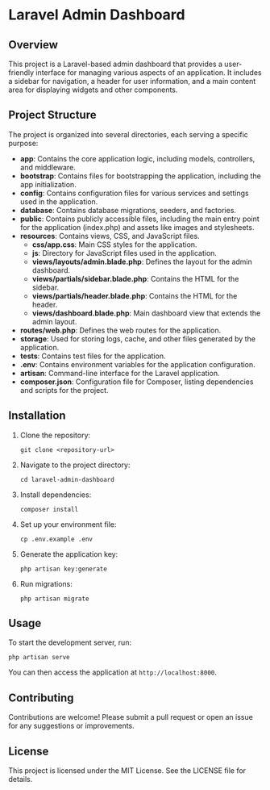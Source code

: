 # Laravel Admin Dashboard

## Overview
This project is a Laravel-based admin dashboard that provides a user-friendly interface for managing various aspects of an application. It includes a sidebar for navigation, a header for user information, and a main content area for displaying widgets and other components.

## Project Structure
The project is organized into several directories, each serving a specific purpose:

- **app**: Contains the core application logic, including models, controllers, and middleware.
- **bootstrap**: Contains files for bootstrapping the application, including the app initialization.
- **config**: Contains configuration files for various services and settings used in the application.
- **database**: Contains database migrations, seeders, and factories.
- **public**: Contains publicly accessible files, including the main entry point for the application (index.php) and assets like images and stylesheets.
- **resources**: Contains views, CSS, and JavaScript files.
  - **css/app.css**: Main CSS styles for the application.
  - **js**: Directory for JavaScript files used in the application.
  - **views/layouts/admin.blade.php**: Defines the layout for the admin dashboard.
  - **views/partials/sidebar.blade.php**: Contains the HTML for the sidebar.
  - **views/partials/header.blade.php**: Contains the HTML for the header.
  - **views/dashboard.blade.php**: Main dashboard view that extends the admin layout.
- **routes/web.php**: Defines the web routes for the application.
- **storage**: Used for storing logs, cache, and other files generated by the application.
- **tests**: Contains test files for the application.
- **.env**: Contains environment variables for the application configuration.
- **artisan**: Command-line interface for the Laravel application.
- **composer.json**: Configuration file for Composer, listing dependencies and scripts for the project.

## Installation
1. Clone the repository:
   ```
   git clone <repository-url>
   ```
2. Navigate to the project directory:
   ```
   cd laravel-admin-dashboard
   ```
3. Install dependencies:
   ```
   composer install
   ```
4. Set up your environment file:
   ```
   cp .env.example .env
   ```
5. Generate the application key:
   ```
   php artisan key:generate
   ```
6. Run migrations:
   ```
   php artisan migrate
   ```

## Usage
To start the development server, run:
```
php artisan serve
```
You can then access the application at `http://localhost:8000`.

## Contributing
Contributions are welcome! Please submit a pull request or open an issue for any suggestions or improvements.

## License
This project is licensed under the MIT License. See the LICENSE file for details.